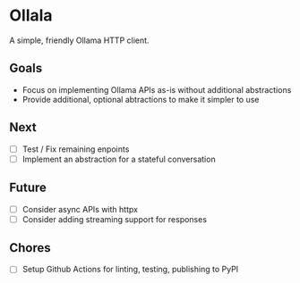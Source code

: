 # Ollala

A simple, friendly Ollama HTTP client.

## Goals

- Focus on implementing Ollama APIs as-is without additional abstractions
- Provide additional, optional abtractions to make it simpler to use

## Next

- [ ] Test / Fix remaining enpoints
- [ ] Implement an abstraction for a stateful conversation

## Future

- [ ] Consider async APIs with httpx
- [ ] Consider adding streaming support for responses

## Chores

- [ ] Setup Github Actions for linting, testing, publishing to PyPI
